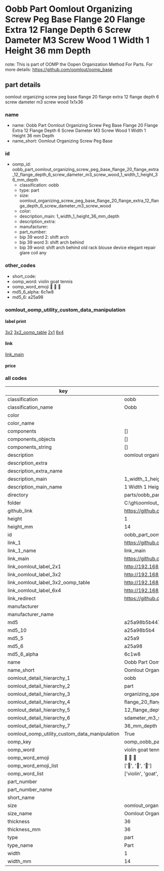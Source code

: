 # Oobb Part Oomlout Organizing Screw Peg Base Flange 20 Flange Extra 12 Flange Depth 6 Screw Dameter M3 Screw Wood 1 Width 1 Height 36 mm Depth  

note: This is part of OOMP the Oopen Organization Method For Parts. For more details: https://github.com/oomlout/oomp_base

##  part details
  



oomlout organizing screw peg base flange 20 flange extra 12 flange depth 6 screw dameter m3 screw wood 1x1x36



### name
* name: Oobb Part Oomlout Organizing Screw Peg Base Flange 20 Flange Extra 12 Flange Depth 6 Screw Dameter M3 Screw Wood 1 Width 1 Height 36 mm Depth
* name_short: Oomlout Organizing Screw Peg Base
### id
* oomp_id: oobb_part_oomlout_organizing_screw_peg_base_flange_20_flange_extra_12_flange_depth_6_screw_dameter_m3_screw_wood_1_width_1_height_36_mm_depth
  * classification: oobb
  * type: part
  * size: oomlout_organizing_screw_peg_base_flange_20_flange_extra_12_flange_depth_6_screw_dameter_m3_screw_wood
  * color: 
  * description_main: 1_width_1_height_36_mm_depth
  * description_extra: 
  * manufacturer: 
  * part_number: 
  * bip 39 word 2: shift arch
  * bip 39 word 3: shift arch behind
  * bip 39 word: shift arch behind old rack blouse device elegant repair glare coil any

### other_codes
* short_code: 
* oomp_word: violin goat tennis
* oomp_word_emoji :violin: :goat: :tennis:
* md5_6_alpha: 6c1w8
* md5_6: a25a98






### oomlout_oomp_utility_custom_data_manipulation
#### label print
[3x2](http://192.168.1.245:1112/?label=oomp%206c1w8)
[3x2_oomp_table](http://192.168.1.108:1112/?label=oomp%206c1w8)
[2x1](http://192.168.1.242:1112/?label=oomp%206c1w8)
[6x4](http://192.168.1.55:1112/?label=oomp%206c1w8)    

#### link

[link_main](https://github.com/oomlout/oomlout_oobb_version_4_generated_parts/tree/main/navigation_oomp/oobb/part/oomlout_organizing_screw_peg_base_flange_20_flange_extra_12_flange_depth_6_screw_dameter_m3_screw_wood/1_width_1_height_36_mm_depth/part)                              

#### price







### all codes 
| key | value |  
| --- | --- |  
| classification | oobb |  
| classification_name | Oobb |  
| color |  |  
| color_name |  |  
| components | [] |  
| components_objects | [] |  
| components_string | [] |  
| description | oomlout organizing screw peg base flange 20 flange extra 12 flange depth 6 screw dameter m3 screw wood 1x1x36 |  
| description_extra |  |  
| description_extra_name |  |  
| description_main | 1_width_1_height_36_mm_depth |  
| description_main_name | 1 Width 1 Height 36 mm Depth |  
| directory | parts/oobb_part_oomlout_organizing_screw_peg_base_flange_20_flange_extra_12_flange_depth_6_screw_dameter_m3_screw_wood_1_width_1_height_36_mm_depth |  
| folder | C:\gh\oomlout_oobb_version_4_generated_parts\parts\oobb_part_oomlout_organizing_screw_peg_base_flange_20_flange_extra_12_flange_depth_6_screw_dameter_m3_screw_wood_1_width_1_height_36_mm_depth |  
| github_link | https://github.com/oomlout/oomlout_oomp_part_src/tree/main/parts/oobb_part_oomlout_organizing_screw_peg_base_flange_20_flange_extra_12_flange_depth_6_screw_dameter_m3_screw_wood_1_width_1_height_36_mm_depth |  
| height | 1 |  
| height_mm | 14 |  
| id | oobb_part_oomlout_organizing_screw_peg_base_flange_20_flange_extra_12_flange_depth_6_screw_dameter_m3_screw_wood_1_width_1_height_36_mm_depth |  
| link_1 | https://github.com/oomlout/oomlout_oobb_version_4_generated_parts/tree/main/navigation_oomp/oobb/part/oomlout_organizing_screw_peg_base_flange_20_flange_extra_12_flange_depth_6_screw_dameter_m3_screw_wood/1_width_1_height_36_mm_depth/part |  
| link_1_name | link_main |  
| link_main | https://github.com/oomlout/oomlout_oobb_version_4_generated_parts/tree/main/navigation_oomp/oobb/part/oomlout_organizing_screw_peg_base_flange_20_flange_extra_12_flange_depth_6_screw_dameter_m3_screw_wood/1_width_1_height_36_mm_depth/part |  
| link_oomlout_label_2x1 | http://192.168.1.242:1112/?label=oomp%206c1w8 |  
| link_oomlout_label_3x2 | http://192.168.1.245:1112/?label=oomp%206c1w8 |  
| link_oomlout_label_3x2_oomp_table | http://192.168.1.108:1112/?label=oomp%206c1w8 |  
| link_oomlout_label_6x4 | http://192.168.1.55:1112/?label=oomp%206c1w8 |  
| link_redirect | https://github.com/oomlout/oomlout_oobb_version_4_generated_parts/tree/main/parts/oobb_oomlout_organizing_screw_peg_base_flange_20_flange_extra_12_flange_depth_6_screw_dameter_m3_screw_wood_01_01_36 |  
| manufacturer |  |  
| manufacturer_name |  |  
| md5 | a25a98b5b447879460d849a02902c62e |  
| md5_10 | a25a98b5b4 |  
| md5_5 | a25a9 |  
| md5_6 | a25a98 |  
| md5_6_alpha | 6c1w8 |  
| name | Oobb Part Oomlout Organizing Screw Peg Base Flange 20 Flange Extra 12 Flange Depth 6 Screw Dameter M3 Screw Wood 1 Width 1 Height 36 mm Depth |  
| name_short | Oomlout Organizing Screw Peg Base |  
| oomlout_detail_hierarchy_1 | oobb |  
| oomlout_detail_hierarchy_2 | part |  
| oomlout_detail_hierarchy_3 | organizing_speg_base |  
| oomlout_detail_hierarchy_4 | flange_20_flange_extra |  
| oomlout_detail_hierarchy_5 | 12_flange_depth_6 |  
| oomlout_detail_hierarchy_6 | sdameter_m3_swood |  
| oomlout_detail_hierarchy_7 | 36_mm_depth |  
| oomlout_oomp_utility_custom_data_manipulation | True |  
| oomp_key | oomp_oobb_part_oomlout_organizing_screw_peg_base_flange_20_flange_extra_12_flange_depth_6_screw_dameter_m3_screw_wood_1_width_1_height_36_mm_depth |  
| oomp_word | violin goat tennis |  
| oomp_word_emoji | :violin: :goat: :tennis: |  
| oomp_word_emoji_list | [':violin:', ':goat:', ':tennis:'] |  
| oomp_word_list | ['violin', 'goat', 'tennis'] |  
| part_number |  |  
| part_number_name |  |  
| short_name |  |  
| size | oomlout_organizing_screw_peg_base_flange_20_flange_extra_12_flange_depth_6_screw_dameter_m3_screw_wood |  
| size_name | Oomlout Organizing Screw Peg Base Flange 20 Flange Extra 12 Flange Depth 6 Screw Dameter M3 Screw Wood |  
| thickness | 36 |  
| thickness_mm | 36 |  
| type | part |  
| type_name | Part |  
| width | 1 |  
| width_mm | 14 |  
